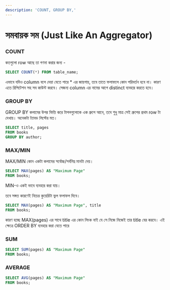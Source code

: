 ```yaml
---
description: 'COUNT, GROUP BY,'
---
```


# সমবায়ক সম \(Just Like An Aggregator\)

### COUNT

কতগুলো row আছে তা গণনা করার জন্য - 

```sql
SELECT COUNT(*) FROM table_name;
```

এভাবে যদিও column বলে দেয়া যেতে পারে \* এর জায়গায়, তবে তাতে ফলাফলে কোন পরিবর্তন হবে না। কারণ এতে রিপিটেশন সহ সব কাউন্ট করবে। সেজন্য column এর নামের আগে distinct ব্যবহার করতে হবে।

### GROUP BY

GROUP BY কলামের উপর ভিত্তি করে টাপলগুলোকে এক গ্রুপে আনে, তবে শুধু মাত্র সেই গ্রুপের প্রথম row টা দেখায়। অনেকটা ট্যাবড লিস্টের মত। 

```sql
SELECT title, pages
FROM books
GROUP BY author;
```

### MAX/MIN

MAX/MIN কোন একটা কলামের সর্বোচ্চ/সর্বনিম্ন মানটা দেয়।

```sql
SELECT MAX(pages) AS "Maximum Page"
FROM books;
```

MIN-ও একই ভাবে ব্যবহার করা যায়। 

তবে সঙ্গত কারণেই নিচের কুয়েরিটা ভুল ফলাফল দিবে।

```sql
SELECT MAX(pages) AS "Maximum Page", title
FROM books;
```

কারণ হচ্ছে MAX\(pages\) এর সাথে title এর কোন লিংক নাই যে সে নিজে নিজেই তার title বের করবে। এই ক্ষেত্রে ORDER BY ব্যবহার করা যেতে পারে

### SUM

```sql
SELECT SUM(pages) AS "Maximum Page"
FROM books;
```

### AVERAGE

```sql
SELECT AVG(pages) AS "Maximum Page"
FROM books;
```















